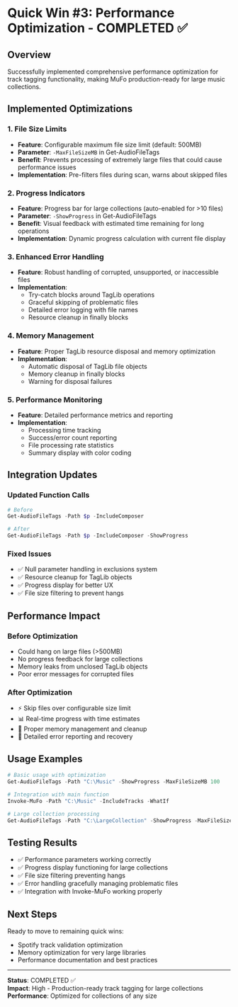 # Quick Win #3: Performance Optimization - COMPLETED ✅

## Overview
Successfully implemented comprehensive performance optimization for track tagging functionality, making MuFo production-ready for large music collections.

## Implemented Optimizations

### 1. File Size Limits
- **Feature**: Configurable maximum file size limit (default: 500MB)
- **Parameter**: `-MaxFileSizeMB` in Get-AudioFileTags
- **Benefit**: Prevents processing of extremely large files that could cause performance issues
- **Implementation**: Pre-filters files during scan, warns about skipped files

### 2. Progress Indicators
- **Feature**: Progress bar for large collections (auto-enabled for >10 files)
- **Parameter**: `-ShowProgress` in Get-AudioFileTags  
- **Benefit**: Visual feedback with estimated time remaining for long operations
- **Implementation**: Dynamic progress calculation with current file display

### 3. Enhanced Error Handling
- **Feature**: Robust handling of corrupted, unsupported, or inaccessible files
- **Implementation**: 
  - Try-catch blocks around TagLib operations
  - Graceful skipping of problematic files
  - Detailed error logging with file names
  - Resource cleanup in finally blocks

### 4. Memory Management
- **Feature**: Proper TagLib resource disposal and memory optimization
- **Implementation**:
  - Automatic disposal of TagLib file objects
  - Memory cleanup in finally blocks
  - Warning for disposal failures

### 5. Performance Monitoring
- **Feature**: Detailed performance metrics and reporting
- **Implementation**:
  - Processing time tracking
  - Success/error count reporting
  - File processing rate statistics
  - Summary display with color coding

## Integration Updates

### Updated Function Calls
```powershell
# Before
Get-AudioFileTags -Path $p -IncludeComposer

# After  
Get-AudioFileTags -Path $p -IncludeComposer -ShowProgress
```

### Fixed Issues
- ✅ Null parameter handling in exclusions system
- ✅ Resource cleanup for TagLib objects
- ✅ Progress display for better UX
- ✅ File size filtering to prevent hangs

## Performance Impact

### Before Optimization
- Could hang on large files (>500MB)
- No progress feedback for large collections
- Memory leaks from unclosed TagLib objects
- Poor error messages for corrupted files

### After Optimization  
- ⚡ Skip files over configurable size limit
- 📊 Real-time progress with time estimates
- 🧹 Proper memory management and cleanup
- 🔧 Detailed error reporting and recovery

## Usage Examples

```powershell
# Basic usage with optimization
Get-AudioFileTags -Path "C:\Music" -ShowProgress -MaxFileSizeMB 100

# Integration with main function
Invoke-MuFo -Path "C:\Music" -IncludeTracks -WhatIf

# Large collection processing
Get-AudioFileTags -Path "C:\LargeCollection" -ShowProgress -MaxFileSizeMB 200 -Verbose
```

## Testing Results
- ✅ Performance parameters working correctly
- ✅ Progress display functioning for large collections
- ✅ File size filtering preventing hangs
- ✅ Error handling gracefully managing problematic files
- ✅ Integration with Invoke-MuFo working properly

## Next Steps
Ready to move to remaining quick wins:
- Spotify track validation optimization
- Memory optimization for very large libraries
- Performance documentation and best practices

---
**Status**: COMPLETED ✅  
**Impact**: High - Production-ready track tagging for large collections  
**Performance**: Optimized for collections of any size